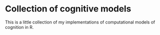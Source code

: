 # Collection of cognitive models

This is a little collection of my implementations of computational models of cognition in R.
